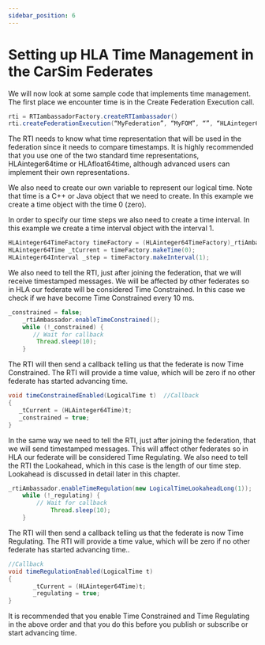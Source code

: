```yaml
---
sidebar_position: 6
---
```


# Setting up HLA Time Management in the CarSim Federates

We will now look at some sample code that implements time management. The first place we encounter time is in the Create Federation Execution call.

```java
rti = RTIambassadorFactory.createRTIambassador()
rti.createFederationExecution(“MyFederation”, “MyFOM”, “”, “HLAinteger64time”)
```

The RTI needs to know what time representation that will be used in the federation since it needs to compare timestamps. It is highly recommended that you use one of the two standard time representations, HLAinteger64time or HLAfloat64time, although advanced users can implement their own representations.

We also need to create our own variable to represent our logical time. Note that time is a C++ or Java object that we need to create. In this example we create a time object with the time 0 (zero). 

In order to specify our time steps we also need to create a time interval. In this example we create a time interval object with the interval 1.

```java
HLAinteger64TimeFactory timeFactory = (HLAinteger64TimeFactory)_rtiAmbassador.getTimeFactory();
HLAinteger64Time _tCurrent = timeFactory.makeTime(0);
HLAinteger64Interval _step = timeFactory.makeInterval(1);
```

We also need to tell the RTI, just after joining the federation, that we will receive timestamped messages. We will be affected by other federates so in HLA our federate will be considered Time Constrained. In this case we check if we have become Time Constrained every 10 ms.

```java
_constrained = false;
    _rtiAmbassador.enableTimeConstrained();
    while (!_constrained) {
       // Wait for callback
		Thread.sleep(10);
    }
```

The RTI will then send a callback telling us that the federate is now Time Constrained. The RTI will provide a time value, which will be zero if no other federate has started advancing time. 

 ``` java
void timeConstrainedEnabled(LogicalTime t)  //Callback
{
    _tCurrent = (HLAinteger64Time)t;
    _constrained = true;
}
```

In the same way we need to tell the RTI, just after joining the federation, that we will send timestamped messages. This will affect other federates so in HLA our federate will be considered Time Regulating. We also need to tell the RTI the Lookahead, which in this case is the length of our time step. Lookahead is discussed in detail later in this chapter.

``` java
_rtiAmbassador.enableTimeRegulation(new LogicalTimeLookaheadLong(1));
 	while (!_regulating) {
       	// Wait for callback
			Thread.sleep(10);
 	}
```

The RTI will then send a callback telling us that the federate is now Time Regulating. The RTI will provide a time value, which will be zero if no other federate has started advancing time.. 

``` java
//Callback
void timeRegulationEnabled(LogicalTime t)
{
       _tCurrent = (HLAinteger64Time)t;
       _regulating = true;
}
```

It is recommended that you enable Time Constrained and Time Regulating in the above order and that you do this before you publish or subscribe or start advancing time.
